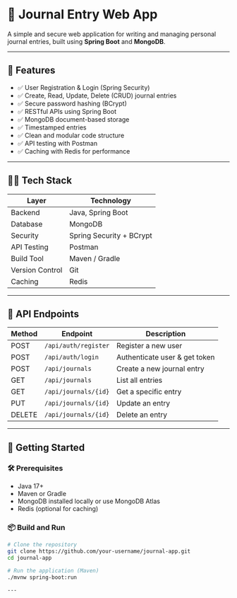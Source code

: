 # 📓 Journal Entry Web App

A simple and secure web application for writing and managing personal journal entries, built using **Spring Boot** and **MongoDB**.

---

## 🚀 Features

- ✅ User Registration & Login (Spring Security)
- ✅ Create, Read, Update, Delete (CRUD) journal entries
- ✅ Secure password hashing (BCrypt)
- ✅ RESTful APIs using Spring Boot
- ✅ MongoDB document-based storage
- ✅ Timestamped entries
- ✅ Clean and modular code structure
- ✅ API testing with Postman
- ✅ Caching with Redis for performance

---

## 🧑‍💻 Tech Stack

| Layer           | Technology               |
|-----------------|--------------------------|
| Backend         | Java, Spring Boot        |
| Database        | MongoDB                  |
| Security        | Spring Security + BCrypt |
| API Testing     | Postman                  |
| Build Tool      | Maven / Gradle           |
| Version Control | Git                      |
| Caching         | Redis                    |

---

## 📌 API Endpoints

| Method | Endpoint             | Description                  |
|--------|----------------------|------------------------------|
| POST   | `/api/auth/register` | Register a new user          |
| POST   | `/api/auth/login`    | Authenticate user & get token|
| POST   | `/api/journals`      | Create a new journal entry   |
| GET    | `/api/journals`      | List all entries             |
| GET    | `/api/journals/{id}` | Get a specific entry         |
| PUT    | `/api/journals/{id}` | Update an entry              |
| DELETE | `/api/journals/{id}` | Delete an entry              |

---

## 🧪 Getting Started

### 🛠 Prerequisites

- Java 17+
- Maven or Gradle
- MongoDB installed locally or use MongoDB Atlas
- Redis (optional for caching)

### 📦 Build and Run

```bash
# Clone the repository
git clone https://github.com/your-username/journal-app.git
cd journal-app

# Run the application (Maven)
./mvnw spring-boot:run

---

